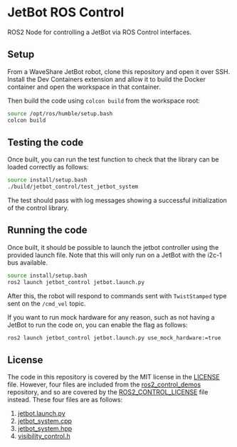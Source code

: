 # JetBot ROS Control

ROS2 Node for controlling a JetBot via ROS Control interfaces.

## Setup

From a WaveShare JetBot robot, clone this repository and open it over SSH. Install the Dev Containers extension and allow it to build the Docker container and open the workspace in that container.

Then build the code using `colcon build` from the workspace root:

```bash
source /opt/ros/humble/setup.bash
colcon build
```

## Testing the code

Once built, you can run the test function to check that the library can be loaded correctly as follows:

```bash
source install/setup.bash
./build/jetbot_control/test_jetbot_system
```

The test should pass with log messages showing a successful initialization of the control library.

## Running the code

Once built, it should be possible to launch the jetbot controller using the provided launch file. Note that this will only run on a JetBot with the i2c-1 bus available.

```bash
source install/setup.bash
ros2 launch jetbot_control jetbot.launch.py
```

After this, the robot will respond to commands sent with `TwistStamped` type sent on the `/cmd_vel` topic.

If you want to run mock hardware for any reason, such as not having a JetBot to run the code on, you can enable the flag as follows:

```bash
ros2 launch jetbot_control jetbot.launch.py use_mock_hardware:=true
```

## License

The code in this repository is covered by the MIT license in the [LICENSE](./LICENSE) file. However, four files are included from the [ros2_control_demos](https://github.com/ros-controls/ros2_control_demos) repository, and so are covered by the [ROS2_CONTROL_LICENSE](./ROS2_CONTROL_LICENSE) file instead. These four files are as follows:

1. [jetbot.launch.py](./bringup/launch/jetbot.launch.py)
2. [jetbot_system.cpp](./hardware/src/jetbot_system.cpp)
3. [jetbot_system.hpp](./hardware/include/jetbot_control/jetbot_system.hpp)
4. [visibility_control.h](./hardware/include/jetbot_control/visibility_control.h)
